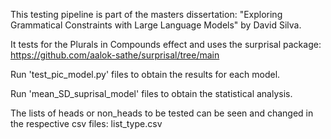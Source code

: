 This testing pipeline is part of the masters dissertation: "Exploring Grammatical Constraints with Large Language Models" by David Silva.

It tests for the Plurals in Compounds effect and uses the surprisal package: https://github.com/aalok-sathe/surprisal/tree/main 

Run 'test_pic_model.py' files to obtain the results for each model.

Run 'mean_SD_suprisal_model' files to obtain the statistical analysis.

The lists of heads or non_heads to be tested can be seen and changed in the respective csv files: list_type.csv
